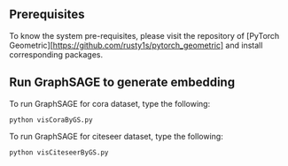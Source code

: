 ## Prerequisites
To know the system pre-requisites, please visit the repository of [PyTorch Geometric][https://github.com/rusty1s/pytorch_geometric] and install corresponding packages.

## Run GraphSAGE to generate embedding

To run GraphSAGE for cora dataset, type the following:
```
python visCoraByGS.py
```

To run GraphSAGE for citeseer dataset, type the following:
```
python visCiteseerByGS.py
```
